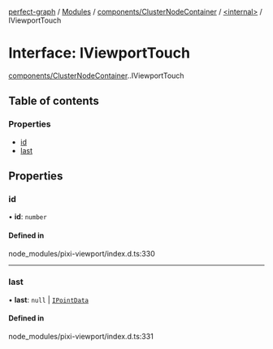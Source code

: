 [perfect-graph](../README.md) / [Modules](../modules.md) / [components/ClusterNodeContainer](../modules/components_ClusterNodeContainer.md) / [<internal\>](../modules/components_ClusterNodeContainer._internal_.md) / IViewportTouch

# Interface: IViewportTouch

[components/ClusterNodeContainer](../modules/components_ClusterNodeContainer.md).[<internal>](../modules/components_ClusterNodeContainer._internal_.md).IViewportTouch

## Table of contents

### Properties

- [id](components_ClusterNodeContainer._internal_.IViewportTouch.md#id)
- [last](components_ClusterNodeContainer._internal_.IViewportTouch.md#last)

## Properties

### id

• **id**: `number`

#### Defined in

node_modules/pixi-viewport/index.d.ts:330

___

### last

• **last**: ``null`` \| [`IPointData`](components_ClusterNodeContainer._internal_.IPointData.md)

#### Defined in

node_modules/pixi-viewport/index.d.ts:331
